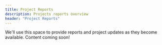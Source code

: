 ```yaml
---
title: Project Reports
description: Projects reports overview
header: "Project Reports"
---
```


We'll use this space to provide reports and project updates as they become available. Content coming soon!
